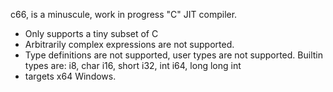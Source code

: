 c66, is a minuscule, work in progress "C" JIT compiler.
- Only supports a tiny subset of C
- Arbitrarily complex expressions are not supported.
- Type definitions are not supported, user types
are not supported. Builtin types are:
	i8,  char
	i16, short
	i32, int
	i64, long long int
- targets x64 Windows.